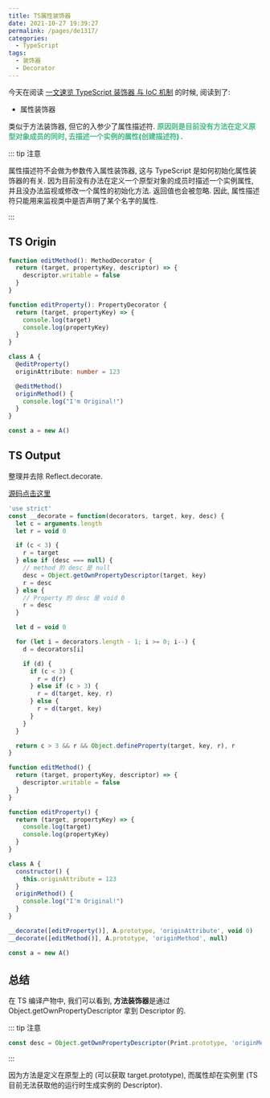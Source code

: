 ```yaml
---
title: TS属性装饰器
date: 2021-10-27 19:39:27
permalink: /pages/de1317/
categories:
  - TypeScript
tags:
  - 装饰器
  - Decorator
---
```


今天在阅读 [一文速览 TypeScript 装饰器 与 IoC 机制](https://mp.weixin.qq.com/s/I34ZmlQ-NdOOOY3F5bA3ig) 的时候, 阅读到了:

- <span class="span-shadow"> 属性装饰器 </span>

<span class="span-shadow"> 类似于方法装饰器, 但它的入参少了属性描述符. <span style="color: #42b983; font-weight: 900;"> 原因则是目前没有方法在定义原型对象成员的同时, 去描述一个实例的属性(创建描述符) </span> . </span>

<!-- more -->

::: tip 注意

属性描述符不会做为参数传入属性装饰器, 这与 TypeScript 是如何初始化属性装饰器的有关. 因为目前没有办法在定义一个原型对象的成员时描述一个实例属性, 并且没办法监视或修改一个属性的初始化方法. 返回值也会被忽略. 因此, 属性描述符只能用来监视类中是否声明了某个名字的属性.

:::

## TS Origin

```ts
function editMethod(): MethodDecorator {
  return (target, propertyKey, descriptor) => {
    descriptor.writable = false
  }
}

function editProperty(): PropertyDecorator {
  return (target, propertyKey) => {
    console.log(target)
    console.log(propertyKey)
  }
}

class A {
  @editProperty()
  originAttribute: number = 123

  @editMethod()
  originMethod() {
    console.log("I'm Original!")
  }
}

const a = new A()
```

## TS Output

整理并去除 <span class="span-shadow">Reflect.decorate</span>.

[源码点击这里](https://www.typescriptlang.org/play?target=99&jsx=0#code/GYVwdgxgLglg9mABAUwCYygWWVAFnVACgEoAuRbPAgEWQjgCcBDKRxAbwFgAoRRBnCAZJCUJgwDmOADSIADgzhzkDKAE8A0sjWzUyAM4QGMOawbFEAXgB8HHnz57Dx04wB0Ad2NiARgBtkK0RgJj99ZABue0QAXyjuGJ4eUEhYBBR0KAAFRWVVNRJyHKUVdVp6ZjM7Xn5BYURRcSkoWQUS-K01Cxtqh0R6MH04ALc-OAlGyRxieL6BoZGxiba89U6Z6LieRO4eCD8mfX1EAEFexAABNAxi1YLiaMYYCRgwE6goYx8QKGRyMBAAFsfCoggBGABMAGYkjUrplKPgiA8ak8XmBEQQSOc+PNhshRuNCAAiACSAHJAYgAPLGdGhACExI2NR2Oz2CH0UEQTCCYGQHlOJHiTDcaNemNQQWxPXYsVheMWRNF4oxOCRJBRsJ4QA)

```js
'use strict'
const __decorate = function(decorators, target, key, desc) {
  let c = arguments.length
  let r = void 0

  if (c < 3) {
    r = target
  } else if (desc === null) {
    // method 的 desc 是 null
    desc = Object.getOwnPropertyDescriptor(target, key)
    r = desc
  } else {
    // Property 的 desc 是 void 0
    r = desc
  }

  let d = void 0

  for (let i = decorators.length - 1; i >= 0; i--) {
    d = decorators[i]

    if (d) {
      if (c < 3) {
        r = d(r)
      } else if (c > 3) {
        r = d(target, key, r)
      } else {
        r = d(target, key)
      }
    }
  }

  return c > 3 && r && Object.defineProperty(target, key, r), r
}

function editMethod() {
  return (target, propertyKey, descriptor) => {
    descriptor.writable = false
  }
}

function editProperty() {
  return (target, propertyKey) => {
    console.log(target)
    console.log(propertyKey)
  }
}

class A {
  constructor() {
    this.originAttribute = 123
  }
  originMethod() {
    console.log("I'm Original!")
  }
}

__decorate([editProperty()], A.prototype, 'originAttribute', void 0)
__decorate([editMethod()], A.prototype, 'originMethod', null)

const a = new A()
```

## 总结

在 <span class="span-shadow"> TS </span> 编译产物中, 我们可以看到, **方法装饰器**是通过 <span class="span-shadow"> Object.getOwnPropertyDescriptor </span> 拿到 <span class="span-shadow"> Descriptor </span> 的.

::: tip 注意

```js
const desc = Object.getOwnPropertyDescriptor(Print.prototype, 'originMethod')
```

:::

因为方法是定义在原型上的 (可以获取 <span class="span-shadow">target.prototype</span>), 而属性却在实例里 (<span class="span-shadow">TS</span> 目前无法获取他的运行时生成实例的 <span class="span-shadow">Descriptor</span>).

